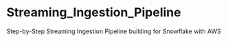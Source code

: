 # Streaming_Ingestion_Pipeline
Step-by-Step Streaming Ingestion Pipeline building for Snowflake with AWS
